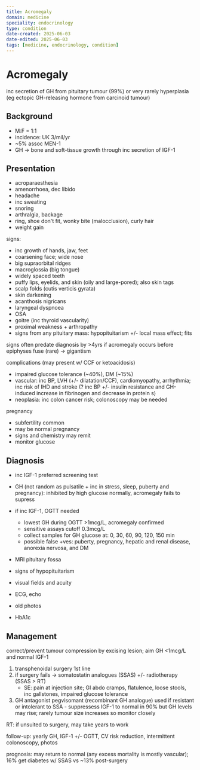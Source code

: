 ```yaml
---
title: Acromegaly
domain: medicine
speciality: endocrinology
type: condition
date-created: 2025-06-03
date-edited: 2025-06-03
tags: [medicine, endocrinology, condition]
---
```


# Acromegaly
inc secretion of GH from pituitary tumour (99%) or very rarely hyperplasia (eg ectopic GH-releasing hormone from carcinoid tumour)

## Background
- M:F = 1:1
- incidence: UK 3/mil/yr
- ~5% assoc MEN-1
- GH -> bone and soft-tissue growth through inc secretion of IGF-1

## Presentation
- acroparaesthesia
- amenorrhoea, dec libido
- headache
- inc sweating
- snoring
- arthralgia, backage
- ring, shoe don't fit, wonky bite (malocclusion), curly hair
- weight gain

signs: 
- inc growth of hands, jaw, feet
- coarsening face; wide nose
- big supraorbital ridges
- macroglossia (big tongue)
- widely spaced teeth
- puffy lips, eyelids, and skin (oily and large-pored); also skin tags
- scalp folds (cutis verticis gyrata)
- skin darkening
- acanthosis nigricans
- laryngeal dyspnoea
- OSA
- goitre (inc thyroid vascularity)
- proximal weakness + arthropathy
- signs from any pituitary mass: hypopituitarism +/- local mass effect; fits

signs often predate diagnosis by >4yrs
if acromegaly occurs before epiphyses fuse (rare) -> gigantism

complications (may present w/ CCF or ketoacidosis)
- impaired glucose tolerance (~40%), DM (~15%)
- vascular: inc BP, LVH (+/- dilatation/CCF), cardiomyopathy, arrhythmia; inc risk of IHD and stroke (? inc BP +/- insulin resistance and GH-induced increase in fibrinogen and decrease in protein s)
- neoplasia: inc colon cancer risk; colonoscopy may be needed

pregnancy
- subfertility common
- may be normal pregnancy
- signs and chemistry may remit
- monitor glucose

## Diagnosis
- inc IGF-1 preferred screening test
- GH (not random as pulsatile + inc in stress, sleep, puberty and pregnancy): inhibited by high glucose normally, acromegaly fails to supress

- if inc IGF-1, OGTT needed
    - lowest GH during OGTT >1mcg/L, acromegaly confirmed
    - sensitive assays cutoff 0.3mcg/L
    - collect samples for GH glucose at: 0, 30, 60, 90, 120, 150 min
    - possible false +ves: puberty, pregnancy, hepatic and renal disease, anorexia nervosa, and DM
- MRI pituitary fossa
- signs of hypopituitarism
- visual fields and acuity
- ECG, echo
- old photos
- HbA1c

## Management
correct/prevent tumour compression by excising lesion; aim GH <1mcg/L and normal IGF-1

1. transphenoidal surgery 1st line
2. if surgery fails -> somatostatin analogues (SSAS) +/- radiotherapy (SSAS > RT)
    - SE: pain at injection site; GI abdo cramps, flatulence, loose stools, inc gallstones, impaired glucose tolerance
3. GH antagonist pegvisomant (recombinant GH analogue) used if resistant or intolerant to SSA - suppressess IGF-1 to normal in 90% but GH levels may rise; rarely tumour size increases so monitor closely

RT: if unsuited to surgery, may take years to work

follow-up: yearly GH, IGF-1 +/- OGTT, CV risk reduction, intermittent colonoscopy, photos

prognosis: may return to normal (any excess mortality is mostly vascular); 16% get diabetes w/ SSAS vs ~13% post-surgery
